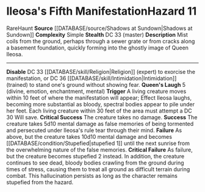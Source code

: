 ﻿---
ac: null
all_resistance: null
complexity: Simple
element: null
fortitude: null
hardness: null
hazard_type: Haunt
hp: null
id: '166'
immunity: null
level: '11'
name: Ileosa's Fifth Manifestation
rarity: Rare
reflex: null
resistance: null
rus_type_level: null
school: null
source: '[[DATABASE/source/Shadows at Sundown|Shadows at Sundown]]'
trait:
- '[[DATABASE/trait/Haunt|Haunt]]'
- '[[DATABASE/trait/Rare|Rare]]'
type: Hazard
weakness: null
will: null

---
# Ileosa's Fifth Manifestation<span class="item-type">Hazard 11</span>

<span class="trait-rare item-trait">Rare</span><span class="item-trait">Haunt</span>
**Source** [[DATABASE/source/Shadows at Sundown|Shadows at Sundown]]
**Complexity** Simple
**Stealth** DC 33 (master)
**Description** Mist coils from the ground, perhaps through a sewer grate or from cracks along a basement foundation, quickly forming into the ghostly image of Queen Ileosa.

---
**Disable** DC 33 [[DATABASE/skill/Religion|Religion]] (expert) to exorcise the manifestation, or DC 36 [[DATABASE/skill/Intimidation|Intimidation]] (trained) to stand one's ground without showing fear.
**Queen's Laugh** <span class="action-icon">5</span> (divine, emotion, enchantment, mental) **Trigger** A living creature moves within 10 feet of where the manifestation will appear; Effect Ileosa laughs, becoming more substantial as bloody, spectral bodies appear to pile under her feet. Each living creature within 30 feet of the area must attempt a DC 30 Will save.
**Critical Success** The creature takes no damage.
**Success** The creature takes 5d10 mental damage as false memories of being tormented and persecuted under Ileosa's rule tear through their mind.
**Failure** As above, but the creature takes 10d10 mental damage and becomes [[DATABASE/condition/Stupefied|stupefied 1]] until the next sunrise from the overwhelming nature of the false memories.
**Critical Failure** As failure, but the creature becomes stupefied 2 instead. In addition, the creature continues to see dead, bloody bodies crawling from the ground during times of stress, causing them to treat all ground as difficult terrain during combat. This hallucination persists as long as the character remains stupefied from the hazard.